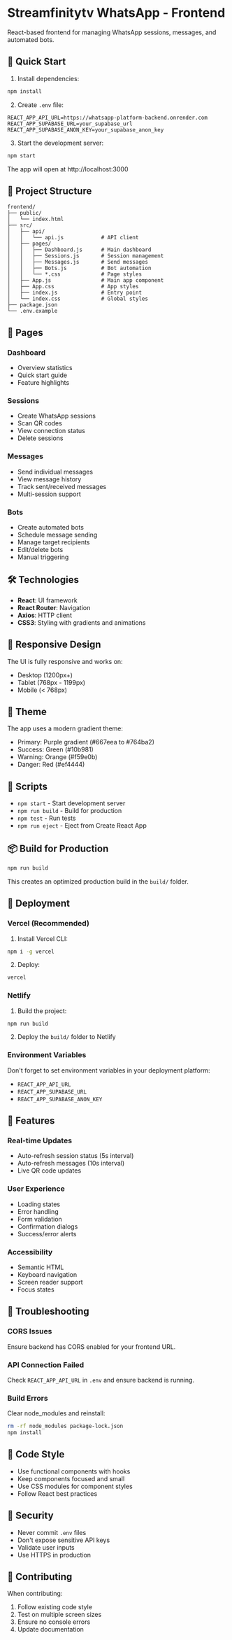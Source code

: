 # Streamfinitytv WhatsApp - Frontend

React-based frontend for managing WhatsApp sessions, messages, and automated bots.

## 🚀 Quick Start

1. Install dependencies:
```bash
npm install
```

2. Create `.env` file:
```env
REACT_APP_API_URL=https://whatsapp-platform-backend.onrender.com
REACT_APP_SUPABASE_URL=your_supabase_url
REACT_APP_SUPABASE_ANON_KEY=your_supabase_anon_key
```

3. Start the development server:
```bash
npm start
```

The app will open at http://localhost:3000

## 📁 Project Structure

```
frontend/
├── public/
│   └── index.html
├── src/
│   ├── api/
│   │   └── api.js            # API client
│   ├── pages/
│   │   ├── Dashboard.js      # Main dashboard
│   │   ├── Sessions.js       # Session management
│   │   ├── Messages.js       # Send messages
│   │   ├── Bots.js           # Bot automation
│   │   └── *.css             # Page styles
│   ├── App.js                # Main app component
│   ├── App.css               # App styles
│   ├── index.js              # Entry point
│   └── index.css             # Global styles
├── package.json
└── .env.example
```

## 🎨 Pages

### Dashboard
- Overview statistics
- Quick start guide
- Feature highlights

### Sessions
- Create WhatsApp sessions
- Scan QR codes
- View connection status
- Delete sessions

### Messages
- Send individual messages
- View message history
- Track sent/received messages
- Multi-session support

### Bots
- Create automated bots
- Schedule message sending
- Manage target recipients
- Edit/delete bots
- Manual triggering

## 🛠️ Technologies

- **React**: UI framework
- **React Router**: Navigation
- **Axios**: HTTP client
- **CSS3**: Styling with gradients and animations

## 📱 Responsive Design

The UI is fully responsive and works on:
- Desktop (1200px+)
- Tablet (768px - 1199px)
- Mobile (< 768px)

## 🎨 Theme

The app uses a modern gradient theme:
- Primary: Purple gradient (#667eea to #764ba2)
- Success: Green (#10b981)
- Warning: Orange (#f59e0b)
- Danger: Red (#ef4444)

## 🔄 Scripts

- `npm start` - Start development server
- `npm run build` - Build for production
- `npm test` - Run tests
- `npm run eject` - Eject from Create React App

## 📦 Build for Production

```bash
npm run build
```

This creates an optimized production build in the `build/` folder.

## 🚀 Deployment

### Vercel (Recommended)

1. Install Vercel CLI:
```bash
npm i -g vercel
```

2. Deploy:
```bash
vercel
```

### Netlify

1. Build the project:
```bash
npm run build
```

2. Deploy the `build/` folder to Netlify

### Environment Variables

Don't forget to set environment variables in your deployment platform:
- `REACT_APP_API_URL`
- `REACT_APP_SUPABASE_URL`
- `REACT_APP_SUPABASE_ANON_KEY`

## 🎯 Features

### Real-time Updates
- Auto-refresh session status (5s interval)
- Auto-refresh messages (10s interval)
- Live QR code updates

### User Experience
- Loading states
- Error handling
- Form validation
- Confirmation dialogs
- Success/error alerts

### Accessibility
- Semantic HTML
- Keyboard navigation
- Screen reader support
- Focus states

## 🐛 Troubleshooting

### CORS Issues
Ensure backend has CORS enabled for your frontend URL.

### API Connection Failed
Check `REACT_APP_API_URL` in `.env` and ensure backend is running.

### Build Errors
Clear node_modules and reinstall:
```bash
rm -rf node_modules package-lock.json
npm install
```

## 📝 Code Style

- Use functional components with hooks
- Keep components focused and small
- Use CSS modules for component styles
- Follow React best practices

## 🔐 Security

- Never commit `.env` files
- Don't expose sensitive API keys
- Validate user inputs
- Use HTTPS in production

## 🤝 Contributing

When contributing:
1. Follow existing code style
2. Test on multiple screen sizes
3. Ensure no console errors
4. Update documentation


